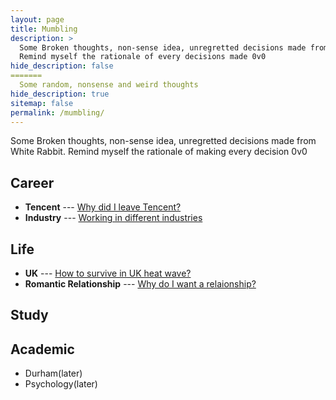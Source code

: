 ```yaml
---
layout: page
title: Mumbling
description: >
  Some Broken thoughts, non-sense idea, unregretted decisions made from White Rabbit.
  Remind myself the rationale of every decisions made 0v0
hide_description: false
=======
  Some random, nonsense and weird thoughts
hide_description: true
sitemap: false
permalink: /mumbling/
---
```

Some Broken thoughts, non-sense idea, unregretted decisions made from White Rabbit.
Remind myself the rationale of making every decision 0v0

## Career
* **Tencent** --- [Why did I leave Tencent?](tencent.md)
* **Industry** --- [Working in different industries](Industry.md)

## Life
* **UK** --- [How to survive in UK heat wave?](UKHeatwave.md)
* **Romantic Relationship** --- [Why do I want a relaionship?](Relationship.md)

## Study

## Academic
* Durham(later)
* Psychology(later)


<!---* [LICENSE]{:.heading.flip-title} --- The license of this project.
[LICENSE]: ../LICENSE.md
--->
